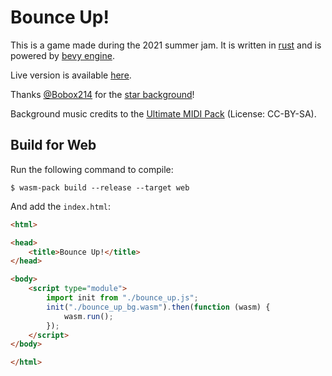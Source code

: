# Bounce Up!
This is a game made during the 2021 summer jam. It is written in [rust](https://www.rust-lang.org/) and is powered by [bevy engine](https://bevyengine.org/).

Live version is available [here](https://cryscan.itch.io/bounce-up).

Thanks [@Bobox214](https://github.com/Bobox214) for the [star background](https://github.com/Bobox214/Kataster)!

Background music credits to the [Ultimate MIDI Pack](https://archive.org/details/ultimidi/) (License: CC-BY-SA).

## Build for Web
Run the following command to compile:
```shell
$ wasm-pack build --release --target web
```

And add the `index.html`:
```html
<html>

<head>
    <title>Bounce Up!</title>
</head>

<body>
    <script type="module">
        import init from "./bounce_up.js";
        init("./bounce_up_bg.wasm").then(function (wasm) {
            wasm.run();
        });
    </script>
</body>

</html>
```

